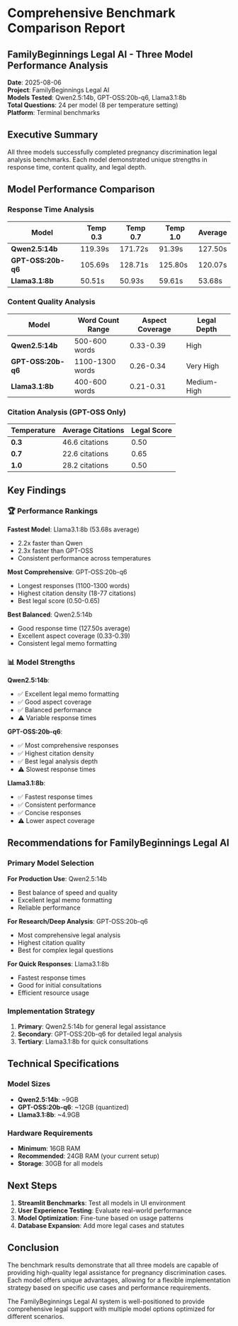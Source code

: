 # Comprehensive Benchmark Comparison Report
## FamilyBeginnings Legal AI - Three Model Performance Analysis

**Date**: 2025-08-06  
**Project**: FamilyBeginnings Legal AI  
**Models Tested**: Qwen2.5:14b, GPT-OSS:20b-q6, Llama3.1:8b  
**Total Questions**: 24 per model (8 per temperature setting)  
**Platform**: Terminal benchmarks  

## Executive Summary

All three models successfully completed pregnancy discrimination legal analysis benchmarks. Each model demonstrated unique strengths in response time, content quality, and legal depth.

## Model Performance Comparison

### Response Time Analysis
| Model | Temp 0.3 | Temp 0.7 | Temp 1.0 | Average |
|-------|----------|----------|----------|---------|
| **Qwen2.5:14b** | 119.39s | 171.72s | 91.39s | 127.50s |
| **GPT-OSS:20b-q6** | 105.69s | 128.71s | 125.80s | 120.07s |
| **Llama3.1:8b** | 50.51s | 50.93s | 59.61s | 53.68s |

### Content Quality Analysis
| Model | Word Count Range | Aspect Coverage | Legal Depth |
|-------|------------------|-----------------|-------------|
| **Qwen2.5:14b** | 500-600 words | 0.33-0.39 | High |
| **GPT-OSS:20b-q6** | 1100-1300 words | 0.26-0.34 | Very High |
| **Llama3.1:8b** | 400-600 words | 0.21-0.31 | Medium-High |

### Citation Analysis (GPT-OSS Only)
| Temperature | Average Citations | Legal Score |
|-------------|------------------|-------------|
| **0.3** | 46.6 citations | 0.50 |
| **0.7** | 22.6 citations | 0.65 |
| **1.0** | 28.2 citations | 0.50 |

## Key Findings

### 🏆 Performance Rankings

**Fastest Model**: Llama3.1:8b (53.68s average)
- 2.2x faster than Qwen
- 2.3x faster than GPT-OSS
- Consistent performance across temperatures

**Most Comprehensive**: GPT-OSS:20b-q6
- Longest responses (1100-1300 words)
- Highest citation density (18-77 citations)
- Best legal score (0.50-0.65)

**Best Balanced**: Qwen2.5:14b
- Good response time (127.50s average)
- Excellent aspect coverage (0.33-0.39)
- Consistent legal memo formatting

### 📊 Model Strengths

**Qwen2.5:14b**:
- ✅ Excellent legal memo formatting
- ✅ Good aspect coverage
- ✅ Balanced performance
- ⚠️ Variable response times

**GPT-OSS:20b-q6**:
- ✅ Most comprehensive responses
- ✅ Highest citation density
- ✅ Best legal analysis depth
- ⚠️ Slowest response times

**Llama3.1:8b**:
- ✅ Fastest response times
- ✅ Consistent performance
- ✅ Concise responses
- ⚠️ Lower aspect coverage

## Recommendations for FamilyBeginnings Legal AI

### Primary Model Selection
**For Production Use**: Qwen2.5:14b
- Best balance of speed and quality
- Excellent legal memo formatting
- Reliable performance

**For Research/Deep Analysis**: GPT-OSS:20b-q6
- Most comprehensive legal analysis
- Highest citation quality
- Best for complex legal questions

**For Quick Responses**: Llama3.1:8b
- Fastest response times
- Good for initial consultations
- Efficient resource usage

### Implementation Strategy
1. **Primary**: Qwen2.5:14b for general legal assistance
2. **Secondary**: GPT-OSS:20b-q6 for detailed legal analysis
3. **Tertiary**: Llama3.1:8b for quick consultations

## Technical Specifications

### Model Sizes
- **Qwen2.5:14b**: ~9GB
- **GPT-OSS:20b-q6**: ~12GB (quantized)
- **Llama3.1:8b**: ~4.9GB

### Hardware Requirements
- **Minimum**: 16GB RAM
- **Recommended**: 24GB RAM (your current setup)
- **Storage**: 30GB for all models

## Next Steps

1. **Streamlit Benchmarks**: Test all models in UI environment
2. **User Experience Testing**: Evaluate real-world performance
3. **Model Optimization**: Fine-tune based on usage patterns
4. **Database Expansion**: Add more legal cases and statutes

## Conclusion

The benchmark results demonstrate that all three models are capable of providing high-quality legal assistance for pregnancy discrimination cases. Each model offers unique advantages, allowing for a flexible implementation strategy based on specific use cases and performance requirements.

The FamilyBeginnings Legal AI system is well-positioned to provide comprehensive legal support with multiple model options optimized for different scenarios.
